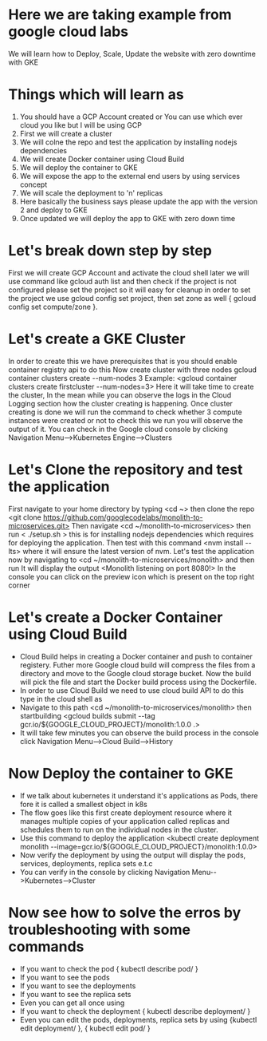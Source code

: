 # Here we are taking example from google cloud labs

 We will learn how to Deploy, Scale, Update the website with zero downtime with GKE

# Things which will learn as
1) You should have a GCP Account created or You can use which ever cloud you like but I will be using GCP
2) First we will create a cluster
3) We will colne the repo and test the application by installing nodejs dependencies
4) We will create Docker container using Cloud Build
5) We will deploy the container to GKE
6) We will expose the app to the external end users by using services concept
7) We will scale the deployment to 'n' replicas
8) Here basically the business says please update the app with the version 2 and deploy to GKE
9) Once updated we will deploy the app to GKE with zero down time

# Let's break down step by step
First we will create GCP Account and activate the cloud shell later we will use command like gcloud auth list <which helps to authorize the project you are working>
and then check if the project is not configured please set the project so it will easy for cleanup in order to set the project we use gcloud config set project<project-id>, then set zone as well { gcloud config set compute/zone <zone name> }. 

# Let's create a GKE Cluster
In order to create this we have prerequisites that is you should enable container registry api to do this <gcloud services enable container.googleapis.com>
Now create cluster with three nodes gcloud container clusters create <give any name here> --num-nodes 3 Example: <gcloud container clusters create firstcluster --num-nodes=3>
Here it will take time to create the cluster, In the mean while you can observe the logs in the Cloud Logging section how the cluster creating is happening. Once cluster creating is done we will run the command to check whether 3 compute instances were created or not to check this we run <gcloud compute instances list> you will observe the output of it. You can check in the Google cloud console by clicking Navigation Menu-->Kubernetes Engine-->Clusters

# Let's Clone the repository and test the application
First navigate to your home directory by typing <cd ~> then clone the repo <git clone https://github.com/googlecodelabs/monolith-to-microservices.git>
Then navigate <cd ~/monolith-to-microservices> then run < ./setup.sh > this is for installing nodejs dependencies which requires for deploying the application.
Then test with this command <nvm install --lts> where it will ensure the latest version of nvm.
Let's test the application now by navigating to <cd ~/monolith-to-microservices/monolith> and then run <npm start>
It will display the output <Monolith listening on port 8080!> In the console you can click on the preview icon which is present on the top right corner

# Let's create a Docker Container using Cloud Build 
- Cloud Build helps in creating a Docker container and push to container registery. Futher more Google cloud build will compress the files from a directory and move
  to the Google cloud storage bucket. Now the build will pick the file and start the Docker build process using the Dockerfile.
- In order to use Cloud Build we need to use cloud build API to do this type in the cloud shell as <gcloud services enable cloudbuild.googleapis.com>
- Navigate to this path <cd ~/monolith-to-microservices/monolith> then startbuilding <gcloud builds submit --tag gcr.io/${GOOGLE_CLOUD_PROJECT}/monolith:1.0.0 .>
- It will take few minutes you can observe the build process in the console click Navigation Menu-->Cloud Build-->History

# Now Deploy the container to GKE
- If we talk about kubernetes it understand it's applications as Pods, there fore it is called a smallest object in k8s
- The flow goes like this first create deployment resource where it manages multiple copies of your application called replicas and schedules them to run on
  the individual nodes in the cluster.
- Use this command to deploy the application <kubectl create deployment monolith --image=gcr.io/${GOOGLE_CLOUD_PROJECT}/monolith:1.0.0>
- Now verify the deployment by using <kubectl get all> the output will display the pods, services, deployments, replica sets e.t.c
- You can verify in the console by clicking Navigation Menu-->Kubernetes-->Cluster

# Now see how to solve the erros by troubleshooting with some commands
- If you want to check the pod { kubectl describe pod/<pod name> }
- If you want to see the pods <kubectl get pods>
- If you want to see the deployments <kubectl get deployments>
- If you want to see the replica sets <kubectl get rs>
- Even you can get all once using <kubectl get all>
- If you want to check the deployment { kubectl describe deployment/<deployment name> }
- Even you can edit the pods, deployments, replica sets by using  {kubectl edit deployment/<deployment name> }, { kubectl edit pod/<pod name> }
  










